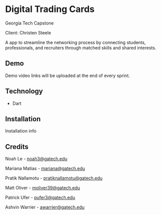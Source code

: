 # Digital Trading Cards
Georgia Tech Capstone

Client: Christen Steele

A app to streamline the networking process by connecting students, professionals, and recruiters through matched skills and shared interests.

## Demo
Demo video links will be uploaded at the end of every sprint.

## Technology
- Dart

## Installation
Installation info

## Credits
Noah Le - noah3@gatech.edu

Mariana Matias - mariana@gatech.edu

Pratik Nallamotu - pratiknallamotu@gatech.edu

Matt Oliver - moliver39@gatech.edu

Patrick Ufer - pufer3@gatech.edu

Ashvin Warrier - awarrier@gatech.edu
